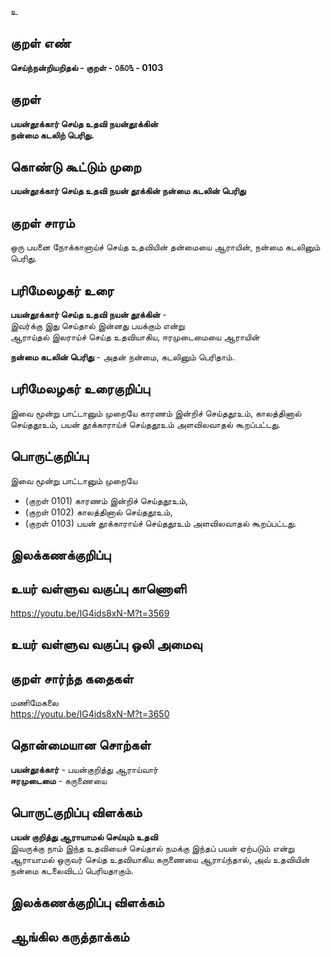 உ

## குறள் எண் 

**செய்ந்நன்றியறிதல் - குறள் - ௦௧௦௩ - 0103**  

## குறள் 

**பயன்தூக்கார் செய்த உதவி நயன்தூக்கின்  
நன்மை கடலிற் பெரிது.**

## கொண்டு கூட்டும் முறை

**பயன்தூக்கார் செய்த உதவி நயன் தூக்கின் நன்மை கடலின் பெரிது**  

## குறள் சாரம் 

ஒரு பயனை நோக்கானாய்ச் செய்த உதவியின் தன்மையை ஆராயின், நன்மை கடலினும் பெரிது. 
  

## பரிமேலழகர் உரை

**பயன்தூக்கார் செய்த உதவி நயன் தூக்கின்** -  
இவர்க்கு இது செய்தால் இன்னது பயக்கும் என்று  
ஆராய்தல் இலராய்ச் செய்த உதவியாகிய, ஈரமுடைமையை ஆராயின்  

**நன்மை கடலின் பெரிது** - அதன் நன்மை, கடலினும் பெரிதாம்.  

## பரிமேலழகர் உரைகுறிப்பு   

இவை மூன்று பாட்டானும் முறையே காரணம் இன்றிச் செய்ததூஉம், காலத்தினால் செய்ததூஉம், பயன் தூக்காராய்ச் செய்ததூஉம் அளவிலவாதல் கூறப்பட்டது.  

## பொருட்குறிப்பு 

இவை மூன்று பாட்டானும் முறையே  

* (குறள் 0101) காரணம் இன்றிச் செய்ததூஉம்,  
* (குறள் 0102) காலத்தினால் செய்ததூஉம்,  
* (குறள் 0103) பயன் தூக்காராய்ச் செய்ததூஉம் அளவிலவாதல் கூறப்பட்டது.

## இலக்கணக்குறிப்பு  


## உயர் வள்ளுவ வகுப்பு காணொளி

https://youtu.be/IG4ids8xN-M?t=3569

## உயர் வள்ளுவ வகுப்பு ஒலி அமைவு 

 
## குறள் சார்ந்த கதைகள் 

மணிமேகலை  
https://youtu.be/IG4ids8xN-M?t=3650

## தொன்மையான சொற்கள்

**பயன்தூக்கார்** - பயன்குறித்து ஆராய்வார்     
**ஈரமுடைமை** - கருணையை 

## பொருட்குறிப்பு விளக்கம்

**பயன் குறித்து ஆராயாமல் செய்யும் உதவி**  
இவருக்கு நாம் இந்த உதவியைச் செய்தால் நமக்கு இந்தப் பயன் ஏற்படும் என்று ஆராயாமல் ஒருவர் செய்த உதவியாகிய கருணையை ஆராய்ந்தால், அவ் உதவியின் நன்மை கடலைவிடப் பெரியதாகும்.

## இலக்கணக்குறிப்பு விளக்கம்


## ஆங்கில கருத்தாக்கம் 


